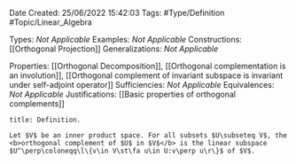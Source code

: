 <div class="topSpace"></div>

Date Created: 25/06/2022 15:42:03
Tags: #Type/Definition #Topic/Linear_Algebra

Types: <i>Not Applicable</i>
Examples: <i>Not Applicable</i>
Constructions: [[Orthogonal Projection]]
Generalizations: <i>Not Applicable</i>

Properties: [[Orthogonal Decomposition]], [[Orthogonal complementation is an involution]], [[Orthogonal complement of invariant subspace is invariant under self-adjoint operator]]
Sufficiencies: <i>Not Applicable</i>
Equivalences: <i>Not Applicable</i>
Justifications: [[Basic properties of orthogonal complements]]

``` ad-Definition
title: Definition.

Let $V$ be an inner product space. For all subsets $U\subseteq V$, the <b>orthogonal complement of $U$ in $V$</b> is the linear subspace $U^\perp\coloneqq\l\{v\in V\st\fa u\in U:v\perp u\r\}$ of $V$.

```
